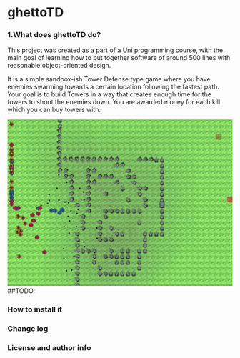# ghettoTD



### 1.What does ghettoTD do?
This project was created as a part of a Uni programming course, with the main goal of learning how to put together software of around 500 lines
with reasonable object-oriented design.

It is a simple sandbox-ish Tower Defense type game where you have enemies swarming towards a certain location following the fastest path.
Your goal is to build Towers in a way that creates enough time for the towers to shoot the enemies down.
You are awarded money for each kill which you can buy towers with.


![alt text](https://github.com/TheRealJurkis/ghettoTD/blob/master/objTD/Assets/Examples/example1.PNG "example")
##TODO:

### How to install it

### Change log
### License and author info
